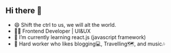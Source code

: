## Hi there 👋


<!--**satyampandey24** is a ✨ _special_ ✨ repository because its `README.md` (this file) appears on your GitHub profile.

Here are some ideas to get you started:-->


- 😄 Shift the ctrl to us, we will alt the world.
- 👨‍💻 Frontend Developer | UI&UX
- 🌱 I’m currently learning react.js (javascript framework) 
- 🔭 Hard worker who likes blogging💻, Travelling🗺️, and music🎶
<!---
- 🔭 I’m currently working on ...
- 👯 I’m looking to collaborate on ...
- 🤔 I’m looking for help with ...
- 💬 Ask me about ...
- 📫 How to reach me: ...
- 😄 Pronouns: ...
- ⚡ Fun fact: ...
-->
